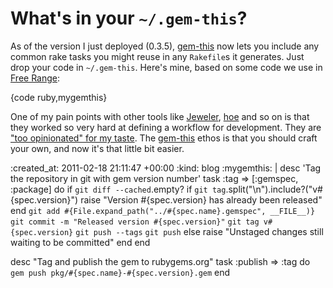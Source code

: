 What's in your `~/.gem-this`?
=============================

As of the version I just deployed (0.3.5), [gem-this][] now lets you include any common rake tasks you might reuse in any `Rakefile`s it generates. Just drop your code in `~/.gem-this`. Here's mine, based on some code we use in [Free Range][]:

{code ruby,mygemthis}

One of my pain points with other tools like [Jeweler][], [hoe][] and so on is that they worked so very hard at defining a workflow for development. They are ["too opinionated" for my taste][ruby-manor-talk]. The [gem-this][] ethos is that you should craft your own, and now it's that little bit easier.

[gem-this]: http://github.com/lazyatom/gem-this
[Free Range]: http://gofreerange.com
[Jeweler]: http://rubygems.org/gems/jeweler
[hoe]: http://rubygems.org/gems/hoe
[ruby-manor-talk]: http://rubymanor.org/harder/videos/gem_that/

:created_at: 2011-02-18 21:11:47 +00:00
:kind: blog
:mygemthis: |
  desc 'Tag the repository in git with gem version number'
  task :tag => [:gemspec, :package] do
    if `git diff --cached`.empty?
      if `git tag`.split("\n").include?("v#{spec.version}")
        raise "Version #{spec.version} has already been released"
      end
      `git add #{File.expand_path("../#{spec.name}.gemspec", __FILE__)}`
      `git commit -m "Released version #{spec.version}"`
      `git tag v#{spec.version}`
      `git push --tags`
      `git push`
    else
      raise "Unstaged changes still waiting to be committed"
    end
  end

  desc "Tag and publish the gem to rubygems.org"
  task :publish => :tag do
    `gem push pkg/#{spec.name}-#{spec.version}.gem`
  end